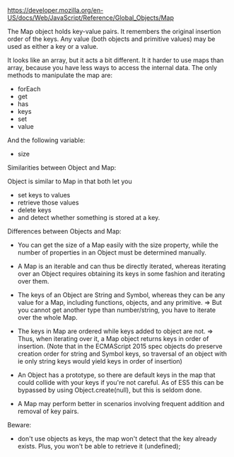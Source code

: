 https://developer.mozilla.org/en-US/docs/Web/JavaScript/Reference/Global_Objects/Map

The Map object holds key-value pairs.
It remembers the original insertion order of the keys.
Any value (both objects and primitive values) may be used as either a key or a value.

It looks like an array, but it acts a bit different.
It it harder to use maps than array, because you have less ways to access the internal data.
The only methods to manipulate the map are:

- forEach
- get
- has
- keys
- set
- value

And the following variable:

- size

Similarities between Object and Map:

Object is similar to Map in that both let you

- set keys to values
- retrieve those values
- delete keys
- and detect whether something is stored at a key.

Differences between Objects and Map:

- You can get the size of a Map easily with the size property, while the number of properties in an Object must be determined manually.
- A Map is an iterable and can thus be directly iterated, whereas iterating over an Object requires obtaining its keys in some fashion and iterating over them.
- The keys of an Object are String and Symbol, whereas they can be any value for a Map, including functions, objects, and any primitive.
  => But you cannot get another type than number/string, you have to iterate over the whole Map.

- The keys in Map are ordered while keys added to object are not.
  => Thus, when iterating over it, a Map object returns keys in order of insertion. (Note that in the ECMAScript 2015 spec objects do preserve creation order for string and Symbol keys, so traversal of an object with ie only string keys would yield keys in order of insertion)
- An Object has a prototype, so there are default keys in the map that could collide with your keys if you're not careful. As of ES5 this can be bypassed by using Object.create(null), but this is seldom done.
- A Map may perform better in scenarios involving frequent addition and removal of key pairs.

Beware:

- don't use objects as keys, the map won't detect that the key already exists. Plus, you won't be able to retrieve it (undefined);
